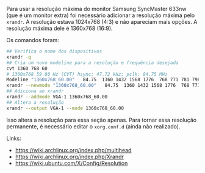 Para usar a resolução máxima do monitor Samsung SyncMaster 633nw (que é um monitor extra) foi necessário adicionar a resolução máxima pelo `xrandr`. A resolução estava 1024x768 (4:3) e não apareciam mais opções. A resolução máxima dele é 1360x768 (16:9).

Os comandos foram:

```bash
## Verifica o nome dos dispositivos
xrandr -q
## Cria um novo modeline para a resolução e frequência desejada
cvt 1360 768 60
# 1360x768 59.80 Hz (CVT) hsync: 47.72 kHz; pclk: 84.75 MHz
Modeline "1360x768_60.00"   84.75  1360 1432 1568 1776  768 771 781 798 -hsync +vsync
xrandr --newmode "1360x768_60.00"   84.75  1360 1432 1568 1776  768 771 781 798 -hsync +vsync
## Adiciona ao xrandr
xrandr --addmode VGA-1 1360x768_60.00
## Altera a resolução
xrandr --output VGA-1 --mode 1360x768_60.00
```

Isso altera a resolução para essa seção apenas. Para tornar essa resolução permanente, é necessário editar o `xorg.conf.d` (ainda não realizado).

Links:

- https://wiki.archlinux.org/index.php/multihead
- https://wiki.archlinux.org/index.php/Xrandr
- https://wiki.ubuntu.com/X/Config/Resolution
